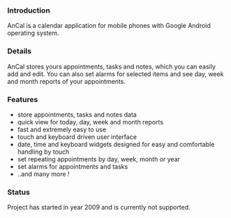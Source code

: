 ### Introduction
AnCal is a calendar application for mobile phones with Google Android operating system.

### Details
AnCal stores yours appointments, tasks and notes, which you can easily add and edit. You can also set alarms for selected items and see day, week and month reports of your appointments.

### Features

* store appointments, tasks and notes data
* quick view for today, day, week and month reports
* fast and extremely easy to use
* touch and keyboard driven user interface
* date, time and keyboard widgets designed for easy and comfortable handling by touch
* set repeating appointments by day, week, month or year
* set alarms for appointments and tasks
* ..and many more !

### Status

Project has started in year 2009 and is currently not supported.

